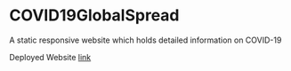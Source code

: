 # COVID19GlobalSpread
A static responsive website which holds detailed information on COVID-19

Deployed Website [link](https://dayaanand-covid19-aeca2.web.app/)
